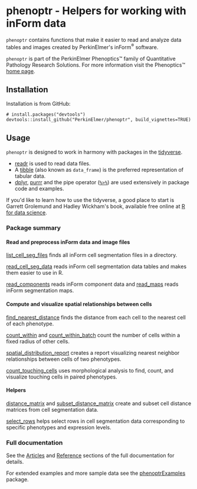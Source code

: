 # phenoptr - Helpers for working with inForm data

`phenoptr` contains functions that make it easier to read and analyze data tables
and images created by PerkinElmer's inForm<sup>&reg;</sup> software.

`phenoptr` is part of the PerkinElmer Phenoptics&trade; family of
Quantitative Pathology Research Solutions. For more information
visit the Phenoptics&trade;
[home page](http://www.perkinelmer.com/cancer-immunology/index.html).

## Installation

Installation is from GitHub:

```
# install.packages("devtools")
devtools::install_github("PerkinElmer/phenoptr", build_vignettes=TRUE)
```

## Usage

`phenoptr` is designed to work in harmony with packages in the 
[tidyverse](http://tidyverse.org/). 

- [readr](http://readr.tidyverse.org/) is used to read data files.
- A [tibble](http://tibble.tidyverse.org/) (also known as `data_frame`) 
  is the preferred representation of tabular data.
- [dplyr](http://dplyr.tidyverse.org/), [purrr](http://purrr.tidyverse.org/) 
  and the pipe operator ([`%>%`](http://magrittr.tidyverse.org/)) 
  are used extensively in 
  package code and examples.


If you'd like to learn how to use the tidyverse, 
a good place to start is Garrett Grolemund and Hadley Wickham's book,
available free online at
[R for data science](http://r4ds.had.co.nz/).

### Package summary

#### Read and preprocess inForm data and image files

[list_cell_seg_files](https://perkinelmer.github.io/phenoptr/reference/list_cell_seg_files.html)
finds all inForm cell segmentation files in a directory.

[read_cell_seg_data](https://perkinelmer.github.io/phenoptr/reference/read_cell_seg_data.html)
reads inForm cell segmentation
data tables and makes them easier to use in R.

[read_components](https://perkinelmer.github.io/phenoptr/reference/read_components.html) 
reads inForm component data and [read_maps](https://perkinelmer.github.io/phenoptr/reference/read_maps.html) 
reads inForm
segmentation maps.

#### Compute and visualize spatial relationships between cells

[find_nearest_distance](https://perkinelmer.github.io/phenoptr/reference/find_nearest_distance.html)
finds the distance
from each cell to the nearest cell of each phenotype.

[count_within](https://perkinelmer.github.io/phenoptr/reference/count_within.html)
and 
[count_within_batch](https://perkinelmer.github.io/phenoptr/reference/count_within_batch.html) 
count the number of cells within a
fixed radius of other cells.

[spatial_distribution_report](https://perkinelmer.github.io/phenoptr/reference/spatial_distribution_report.html) 
creates a report visualizing nearest neighbor
relationships between cells of two phenotypes.

[count_touching_cells](https://perkinelmer.github.io/phenoptr/reference/count_touching_cells.html)
uses morphological
analysis to find, count, and visualize touching cells in paired
phenotypes.

#### Helpers

[distance_matrix](https://perkinelmer.github.io/phenoptr/reference/distance_matrix.html)
and 
[subset_distance_matrix](https://perkinelmer.github.io/phenoptr/reference/subset_distance_matrix.html)
create and subset cell distance
matrices from cell segmentation data.

[select_rows](https://perkinelmer.github.io/phenoptr/reference/select_rows.html)
helps select rows in cell segmentation
data corresponding to specific phenotypes and expression levels.

### Full documentation

See the 
[Articles](https://perkinelmer.github.io/phenoptr/articles/index.html) and 
[Reference](https://perkinelmer.github.io/phenoptr/reference/index.html)
sections of the full documentation for details.

For extended examples and more sample data see the 
[phenoptrExamples](https://perkinelmer.github.io/phenoptrExamples) package.
